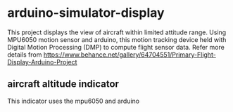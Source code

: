 # arduino-simulator-display
This project displays the view of aircraft within limited attitude range. Using MPU6050 motion sensor and arduino, this motion tracking device held with Digital Motion Processing (DMP) to compute flight sensor data. Refer more details from https://www.behance.net/gallery/64704551/Primary-Flight-Display-Arduino-Project

## aircraft altitude indicator
This indicator uses the mpu6050 and arduino

